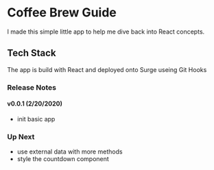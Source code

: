 # Coffee Brew Guide
I made this simple little app to help me dive back into React concepts.

## Tech Stack
The app is build with React and deployed onto Surge useing Git Hooks

### Release Notes

#### v0.0.1 (2/20/2020)
- init basic app

### Up Next
- use external data with more methods
- style the countdown component